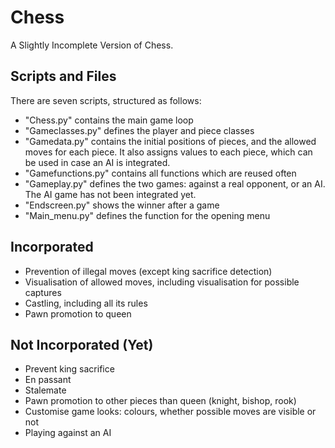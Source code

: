 # Chess
A Slightly Incomplete Version of Chess.

## Scripts and Files
There are seven scripts, structured as follows:
* "Chess.py" contains the main game loop
* "Gameclasses.py" defines the player and piece classes
* "Gamedata.py" contains the initial positions of pieces, and the allowed moves for each piece. It also assigns values to each piece, which can be used in case an AI is integrated.
* "Gamefunctions.py" contains all functions which are reused often
* "Gameplay.py" defines the two games: against a real opponent, or an AI. The AI game has not been integrated yet.
* "Endscreen.py" shows the winner after a game
* "Main_menu.py" defines the function for the opening menu

## Incorporated
* Prevention of illegal moves (except king sacrifice detection)
* Visualisation of allowed moves, including visualisation for possible captures
* Castling, including all its rules
* Pawn promotion to queen

## Not Incorporated (Yet)
* Prevent king sacrifice
* En passant
* Stalemate
* Pawn promotion to other pieces than queen (knight, bishop, rook)
* Customise game looks: colours, whether possible moves are visible or not
* Playing against an AI
